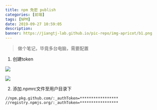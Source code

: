 ```yaml
---
title: npm 免密 publish
categories: [前端]
tags: [NPM]
date: 2019-09-27 10:59:05
description:
banner: https://jiangtj-lab.github.io/pic-repo/img-apricot/b1.png
---
```


> 做个笔记，毕竟多台电脑，需要配置

1. 创建token

![](https://jiangtj-lab.github.io/pic-repo/img-apricot/20190927110154.png)

![](https://jiangtj-lab.github.io/pic-repo/img-apricot/20190927110633.png)

2. 添加.npmrc文件至用户目录下
```
//npm.pkg.github.com/:_authToken=*****************
//registry.npmjs.org/:_authToken=*****************
```
